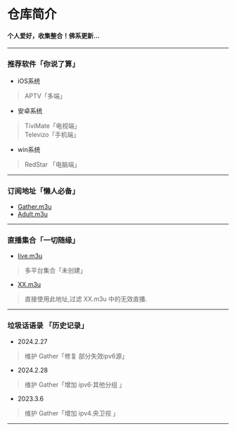 
# 仓库简介
#### 个人爱好，收集整合！佛系更新…
---
### 推荐软件「你说了算」  
* iOS系统  
>APTV「多端」
* 安卓系统  
>TiviMate「电视端」  
>Televizo「手机端」  
* win系统  
>RedStar 「电脑端」  
---
### 订阅地址「懒人必备」 
* [Gather.m3u](https://raw.githubusercontent.com/YanG-1989/m3u/main/Gather.m3u)  
* [Adult.m3u](https://raw.githubusercontent.com/YanG-1989/m3u/main/Adult.m3u)
---
### 直播集合「一切随缘」   
* [live.m3u](https://raw.githubusercontent.com/YanG-1989/m3u/main/live.m3u)  
>多平台集合「未创建」
* [XX.m3u](https://tv.iill.top/xx)  
>直接使用此地址,过滤 XX.m3u 中的无效直播.  
---
### 垃圾话语录 「历史记录」 
* 2024.2.27  
>维护 Gather「修复 部分失效ipv6源」  
* 2024.2.28
>维护 Gather「增加 ipv6·其他分组 」
* 2023.3.6  
>维护 Gather「增加 ipv4.央卫视 」  
---
